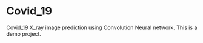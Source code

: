 # Covid_19
Covid_19 X_ray image prediction using Convolution Neural network. This is a demo project.
